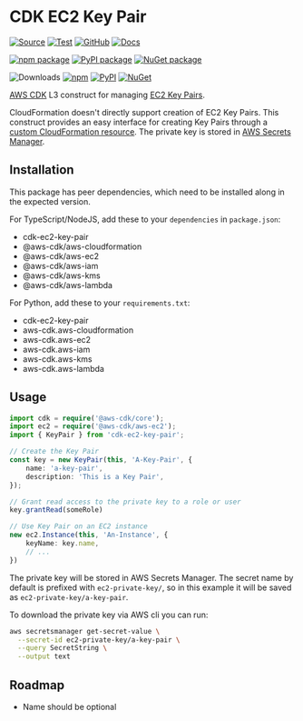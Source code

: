 # CDK EC2 Key Pair

[![Source](https://img.shields.io/badge/Source-GitHub-blue?logo=github)][source]
[![Test](https://github.com/udondan/cdk-ec2-key-pair/workflows/Test/badge.svg)](https://github.com/udondan/cdk-ec2-key-pair/actions?query=workflow%3ATest)
[![GitHub](https://img.shields.io/github/license/udondan/cdk-ec2-key-pair)][license]
[![Docs](https://img.shields.io/badge/awscdk.io-cdk--ec2--key--pair-orange)][docs]

[![npm package](https://img.shields.io/npm/v/cdk-ec2-key-pair?color=brightgreen)][npm]
[![PyPI package](https://img.shields.io/pypi/v/cdk-ec2-key-pair?color=brightgreen)][PyPI]
[![NuGet package](https://img.shields.io/nuget/v/CDK.EC2.KeyPair?color=brightgreen)][NuGet]

![Downloads](https://img.shields.io/badge/-DOWNLOADS:-brightgreen?color=gray)
[![npm](https://img.shields.io/npm/dt/cdk-ec2-key-pair?label=npm&color=blueviolet)][npm]
[![PyPI](https://img.shields.io/pypi/dm/cdk-ec2-key-pair?label=pypi&color=blueviolet)][PyPI]
[![NuGet](https://img.shields.io/nuget/dt/CDK.EC2.KeyPair?label=nuget&color=blueviolet)][NuGet]

[AWS CDK] L3 construct for managing [EC2 Key Pairs].

CloudFormation doesn't directly support creation of EC2 Key Pairs. This construct provides an easy interface for creating Key Pairs through a [custom CloudFormation resource]. The private key is stored in [AWS Secrets Manager].

## Installation

This package has peer dependencies, which need to be installed along in the expected version.

For TypeScript/NodeJS, add these to your `dependencies` in `package.json`:

- cdk-ec2-key-pair
- @aws-cdk/aws-cloudformation
- @aws-cdk/aws-ec2
- @aws-cdk/aws-iam
- @aws-cdk/aws-kms
- @aws-cdk/aws-lambda

For Python, add these to your `requirements.txt`:

- cdk-ec2-key-pair
- aws-cdk.aws-cloudformation
- aws-cdk.aws-ec2
- aws-cdk.aws-iam
- aws-cdk.aws-kms
- aws-cdk.aws-lambda

## Usage

```typescript
import cdk = require('@aws-cdk/core');
import ec2 = require('@aws-cdk/aws-ec2');
import { KeyPair } from 'cdk-ec2-key-pair';

// Create the Key Pair
const key = new KeyPair(this, 'A-Key-Pair', {
    name: 'a-key-pair',
    description: 'This is a Key Pair',
});

// Grant read access to the private key to a role or user
key.grantRead(someRole)

// Use Key Pair on an EC2 instance
new ec2.Instance(this, 'An-Instance', {
    keyName: key.name,
    // ...
})
```

The private key will be stored in AWS Secrets Manager. The secret name by default is prefixed with `ec2-private-key/`, so in this example it will be saved as `ec2-private-key/a-key-pair`.

To download the private key via AWS cli you can run:

```bash
aws secretsmanager get-secret-value \
  --secret-id ec2-private-key/a-key-pair \
  --query SecretString \
  --output text
```

## Roadmap

- Name should be optional

   [AWS CDK]: https://aws.amazon.com/cdk/
   [custom CloudFormation resource]: https://docs.aws.amazon.com/AWSCloudFormation/latest/UserGuide/template-custom-resources.html
   [EC2 Key Pairs]: https://docs.aws.amazon.com/AWSEC2/latest/UserGuide/ec2-key-pairs.html
   [AWS Secrets Manager]: https://aws.amazon.com/secrets-manager/
   [npm]: https://www.npmjs.com/package/cdk-ec2-key-pair
   [PyPI]: https://pypi.org/project/cdk-ec2-key-pair/
   [NuGet]: https://www.nuget.org/packages/CDK.EC2.KeyPair/
   [docs]: https://awscdk.io/packages/cdk-ec2-key-pair@1.7.4
   [source]: https://github.com/udondan/cdk-ec2-key-pair
   [license]: https://github.com/udondan/cdk-ec2-key-pair/blob/master/LICENSE
